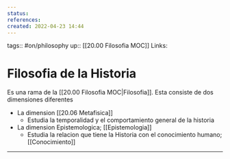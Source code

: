 ```yaml
---
status:
references:
created: 2022-04-23 14:44
---
```

tags:: #on/philosophy 
up:: [[20.00 Filosofia MOC]]
Links: 
# Filosofia de la Historia
Es una rama de la [[20.00 Filosofia MOC|Filosofia]]. Esta consiste de dos dimensiones diferentes
- La dimension [[20.06 Metafisica]]
	- Estudia la temporalidad y el comportamiento general de la historia
- La dimension Epistemologica; [[Epistemologia]]
	- Estudia la relacion que tiene la Historia con el conocimiento humano; [[Conocimiento]]
___
